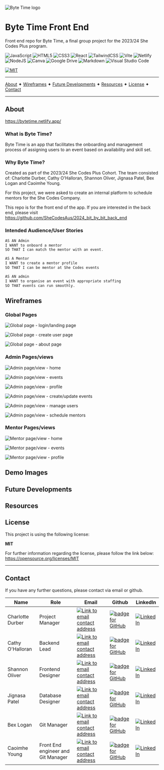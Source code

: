 ![Byte Time logo](public/imgs/logo2.png)

# Byte Time Front End

Front end repo for Byte Time, a final group project for the 2023/24 She Codes Plus program.

![JavaScript](https://img.shields.io/badge/javascript-%23323330.svg?style=for-the-badge&logo=javascript&logoColor=%23F7DF1E) ![HTML5](https://img.shields.io/badge/html5-%23E34F26.svg?style=for-the-badge&logo=html5&logoColor=white) ![CSS3](https://img.shields.io/badge/css3-%231572B6.svg?style=for-the-badge&logo=css3&logoColor=white) ![React](https://img.shields.io/badge/react-%2320232a.svg?style=for-the-badge&logo=react&logoColor=%2361DAFB) ![TailwindCSS](https://img.shields.io/badge/tailwindcss-%2338B2AC.svg?style=for-the-badge&logo=tailwind-css&logoColor=white) ![Vite](https://img.shields.io/badge/vite-%23646CFF.svg?style=for-the-badge&logo=vite&logoColor=white) ![Netlify](https://img.shields.io/badge/netlify-%23000000.svg?style=for-the-badge&logo=netlify&logoColor=#00C7B7) ![NodeJS](https://img.shields.io/badge/node.js-6DA55F?style=for-the-badge&logo=node.js&logoColor=white) ![Canva](https://img.shields.io/badge/Canva-%2300C4CC.svg?style=for-the-badge&logo=Canva&logoColor=white) ![Google Drive](https://img.shields.io/badge/Google%20Drive-4285F4?style=for-the-badge&logo=googledrive&logoColor=white) ![Markdown](https://img.shields.io/badge/markdown-%23000000.svg?style=for-the-badge&logo=markdown&logoColor=white) ![Visual Studio Code](https://img.shields.io/badge/Visual%20Studio%20Code-0078d7.svg?style=for-the-badge&logo=visual-studio-code&logoColor=white)

[![MIT](https://img.shields.io/badge/License-MIT-yellow?style=for-the-badge)](https://opensource.org/licenses/MIT)

---

[About](#about) ✦ [Wireframes](#wireframes) ✦ [Future Developments](#future-developments) ✦ [Resources](#resources) ✦ [License](#license) ✦ [Contact](#contact)

---

## About

https://bytetime.netlify.app/

### What is Byte Time?

Byte Time is an app that facilitates the onboarding and management process of assigning users to an event based on availability and skill set.

### Why Byte Time?

Created as part of the 2023/24 She Codes Plus Cohort. The team consisted of: Charlotte Durber, Cathy O'Halloran, Shannon Oliver, Jignasa Patel, Bex Logan and Caoimhe Young.

For this project, we were asked to create an internal platform to schedule mentors for the She Codes Company.

This repo is for the front end of the app. If you are interested in the back end, please visit https://github.com/SheCodesAus/2024_bit_by_bit_back_end

### Intended Audience/User Stories

```md
AS AN Admin
I WANT to onboard a mentor
SO THAT I can match the mentor with an event.
```

```md
AS A Mentor
I WANT to create a mentor profile
SO THAT I can be mentor at She Codes events
```

```md
AS AN admin
I WANT to organise an event with appropriate staffing
SO THAT events can run smoothly.
```

## Wireframes

### Global Pages

![Global page - login/landing page](public/wireframes/bytetime_wireframe_global_login.png)

![Global page - create user page](public/wireframes/bytetime_wireframe_global_createUser.png)

![Global page - about page](public/wireframes/bytetime_wireframe_global_about.png)

### Admin Pages/views

![Admin page/view - home](public/wireframes/bytetime_wireframe_admin_home.png)

![Admin page/view - events](public/wireframes/bytetime_wireframe_admin_events.png)

![Admin page/view - profile](public/wireframes/bytetime_wireframe_admin_profile.png)

![Admin page/view - create/update events](public/wireframes/bytetime_wireframe_admin_create_update_events.png)

![Admin page/view - manage users](<public/wireframes/bytetime_wireframe_adminmanageUsers .png>)

![Admin page/view - schedule mentors](<public/wireframes/bytetime_wireframe_adminmanageMentors .png>)

### Mentor Pages/views

![Mentor page/view - home](public/wireframes/bytetime_wireframe_mentors_home.png)

![Mentor page/view - events](public/wireframes/bytetime_wireframe_mentors_events.png)

![Mentor page/view - profile](public/wireframes/bytetime_wireframe_mentors_profile.png)

## Demo Images

## Future Developments

## Resources

## License

This project is using the following license:

**MIT**

For further information regarding the license, please follow the link below:
https://opensource.org/licenses/MIT

---

## Contact

If you have any further questions, please contact via email or github.

| Name             | Role                               | Email                                                                                                                                                                  | Github                                                                                                                                                                                                | LinkedIn                                                                                                                                                                             |
| ---------------- | ---------------------------------- | ---------------------------------------------------------------------------------------------------------------------------------------------------------------------- | ----------------------------------------------------------------------------------------------------------------------------------------------------------------------------------------------------- | ------------------------------------------------------------------------------------------------------------------------------------------------------------------------------------ |
| Charlotte Durber | Project Manager                    | <a href="cdurber@gmail.com"><img alt="Link to email contact address" src="https://img.shields.io/badge/email-D14836?style=for-the-badge" target="_blank" />            | <a href="https://github.com/cdurber90"><img alt="badge for GitHub" src="https://img.shields.io/badge/github-%23121011.svg?style=for-the-badge&logo=github&logoColor=white" target="_blank" /></a>     | <a href="https://www.linkedin.com/in/charlottedurber/"> ![LinkedIn](https://img.shields.io/badge/linkedin-%230077B5.svg?style=for-the-badge&logo=linkedin&logoColor=white)           |
| Cathy O'Halloran | Backend Lead                       | <a href="cathy.o'halloran@rwwa.com.au"><img alt="Link to email contact address" src="https://img.shields.io/badge/email-D14836?style=for-the-badge" target="_blank" /> | <a href="https://github.com/COHally/"><img alt="badge for GitHub" src="https://img.shields.io/badge/github-%23121011.svg?style=for-the-badge&logo=github&logoColor=white" target="_blank" /></a>      | <a href="https://www.linkedin.com/in/cathy-o-halloran-60687b288/">![LinkedIn](https://img.shields.io/badge/linkedin-%230077B5.svg?style=for-the-badge&logo=linkedin&logoColor=white) |
| Shannon Oliver   | Frontend Designer                  | <a href="shannon-alexis@hotmail.com"><img alt="Link to email contact address" src="https://img.shields.io/badge/email-D14836?style=for-the-badge" target="_blank" />   | <a href="https://github.com/shannon97"><img alt="badge for GitHub" src="https://img.shields.io/badge/github-%23121011.svg?style=for-the-badge&logo=github&logoColor=white" target="_blank" /></a>     | <a href="https://www.linkedin.com/in/shannon-a-oliver/">![LinkedIn](https://img.shields.io/badge/linkedin-%230077B5.svg?style=for-the-badge&logo=linkedin&logoColor=white)           |
| Jignasa Patel    | Database Designer                  | <a href="jigudhari_23@yahoo.com"><img alt="Link to email contact address" src="https://img.shields.io/badge/email-D14836?style=for-the-badge" target="_blank" />       | <a href="https://github.com/Jigudhari"><img alt="badge for GitHub" src="https://img.shields.io/badge/github-%23121011.svg?style=for-the-badge&logo=github&logoColor=white" target="_blank" /></a>     | <a href="https://www.linkedin.com/in/jignasa23/">![LinkedIn](https://img.shields.io/badge/linkedin-%230077B5.svg?style=for-the-badge&logo=linkedin&logoColor=white)                  |
| Bex Logan        | Git Manager                        | <a href="bek.jayne@gmail.com"><img alt="Link to email contact address" src="https://img.shields.io/badge/email-D14836?style=for-the-badge" target="_blank" />          | <a href="https://github.com/BBLogan"><img alt="badge for GitHub" src="https://img.shields.io/badge/github-%23121011.svg?style=for-the-badge&logo=github&logoColor=white" target="_blank" /></a>       | <a href="https://www.linkedin.com/in/bexlogan/">![LinkedIn](https://img.shields.io/badge/linkedin-%230077B5.svg?style=for-the-badge&logo=linkedin&logoColor=white)                   |
| Caoimhe Young    | Front End engineer and Git Manager | <a href="caoimhejyoti@gmail.com"><img alt="Link to email contact address" src="https://img.shields.io/badge/email-D14836?style=for-the-badge" target="_blank" />       | <a href="https://github.com/caoimhejyoti/"><img alt="badge for GitHub" src="https://img.shields.io/badge/github-%23121011.svg?style=for-the-badge&logo=github&logoColor=white" target="_blank" /></a> | <a href="https://www.linkedin.com/in/caoimhe-young/">![LinkedIn](https://img.shields.io/badge/linkedin-%230077B5.svg?style=for-the-badge&logo=linkedin&logoColor=white)              |
